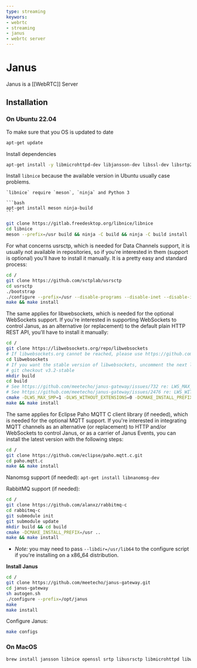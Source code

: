 ```yaml
---
type: streaming
keywors:
- webrtc
- streaming
- janus
- webrtc server
---
```

# Janus

Janus is a [[WebRTC]] Server

## Installation

### On Ubuntu 22.04

To make sure that you OS is updated to date

```bash
apt-get update
```

Install dependencies

```bash
apt-get install -y libmicrohttpd-dev libjansson-dev libssl-dev libsrtp2-dev libsofia-sip-ua-dev libglib2.0-dev libopus-dev libogg-dev libcurl4-openssl-dev liblua5.3-dev libconfig-dev pkg-config libtool automake autoconf git cmake
```

Install `libnice` because the available version in Ubuntu usually case problems.

    `libnice` require `meson`, `ninja` and Python 3

    ```bash
    apt-get install meson ninja-build
    ```

```bash
git clone https://gitlab.freedesktop.org/libnice/libnice
cd libnice
meson --prefix=/usr build && ninja -C build && ninja -C build install
```

For what concerns usrsctp, which is needed for Data Channels support, it is usually not available in repositories, so if you're interested in them (support is optional) you'll have to install it manually. It is a pretty easy and standard process:

```bash
cd /
git clone https://github.com/sctplab/usrsctp
cd usrsctp
./bootstrap
./configure --prefix=/usr --disable-programs --disable-inet --disable-inet6
make && make install
```

The same applies for libwebsockets, which is needed for the optional WebSockets support. If you're interested in supporting WebSockets to control Janus, as an alternative (or replacement) to the default plain HTTP REST API, you'll have to install it manually:

```bash
cd /
git clone https://libwebsockets.org/repo/libwebsockets
# If libwebsockets.org cannot be reached, please use https://github.com/warmcat/libwebsockets.git
cd libwebsockets
# If you want the stable version of libwebsockets, uncomment the next line
# git checkout v3.2-stable
mkdir build
cd build
# See https://github.com/meetecho/janus-gateway/issues/732 re: LWS_MAX_SMP
# See https://github.com/meetecho/janus-gateway/issues/2476 re: LWS_WITHOUT_EXTENSIONS
cmake -DLWS_MAX_SMP=1 -DLWS_WITHOUT_EXTENSIONS=0 -DCMAKE_INSTALL_PREFIX:PATH=/usr -DCMAKE_C_FLAGS="-fpic" ..
make && make install
```

The same applies for Eclipse Paho MQTT C client library (if needed), which is needed for the optional MQTT support. If you're interested in integrating MQTT channels as an alternative (or replacement) to HTTP and/or WebSockets to control Janus, or as a carrier of Janus Events, you can install the latest version with the following steps:

```bash
cd /
git clone https://github.com/eclipse/paho.mqtt.c.git
cd paho.mqtt.c
make && make install
```

Nanomsg support (if needed): `apt-get install libnanomsg-dev`

RabbitMQ support (if needed):

```bash
cd /
git clone https://github.com/alanxz/rabbitmq-c
cd rabbitmq-c
git submodule init
git submodule update
mkdir build && cd build
cmake -DCMAKE_INSTALL_PREFIX=/usr ..
make && make install
```
* *Note:* you may need to pass `--libdir=/usr/lib64` to the configure script if you're installing on a x86_64 distribution.


**Install Janus**

```bash
cd /
git clone https://github.com/meetecho/janus-gateway.git
cd janus-gateway
sh autogen.sh
./configure --prefix=/opt/janus
make
make install
```

Configure Janus:

```bash
make configs
```

### On MacOS

```bash
brew install jansson libnice openssl srtp libusrsctp libmicrohttpd libwebsockets cmake rabbitmq-c sofia-sip opus libogg curl glib libconfig pkg-config autoconf automake libtool
```
